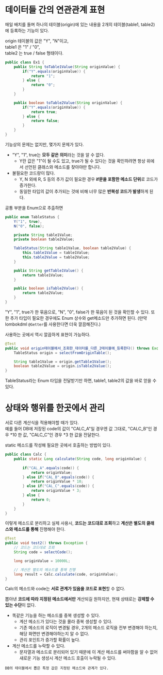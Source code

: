 # 데이터들 간의 연관관계 표현
매일 배치를 돌며 하나의 테이블(origin)에 있는 내용을 2개의 테이블(table1, table2)에 등록하는 기능이 있다.

origin 테이블의 값은 "Y", "N"이고,   
table1 은 "1" / "0",   
table2 는 true / false 형태이다.

```java
public class Ex1 {
    public String toTable1Value(String originValue) {
        if("Y".equals(originValue)) {
            return "1";
        } else {
            return "0";
        }
    }

    public boolean toTable2Value(String originValue) {
        if("Y".equals(originValue)) {
            return true;
        } else {
            return false;
        }
    }
}
```

기능상의 문제는 없지만, 몇가지 문제가 있다.

- "Y", "1", true는 **모두 같은 의미**라는 것을 알 수 없다.
  - Y란 값은 "1"이 될 수도 있고, true가 될 수 있다는 것을 확인하려면 항상 위에서 선언된 클래스와 메소드를 찾아야만 합니다.
- 불필요한 코드량이 많다.
  - Y, N 외에 R, S 등의 추가 값이 필요한 경우 **if문을 포함한 메소드 단위**로 코드가 증가한다.
  - 동일한 타입의 값이 추가되는 것에 비해 너무 많은 **반복성 코드가 발생**하게 된다.

공통 부분을 Enum으로 추출하면
```java
public enum TableStatus {
    Y("1", true),
    N("0", false);

    private String table1Value;
    private boolean table2Value;

    TableStatus(String table1Value, boolean table2Value) {
        this.table1Value = table1Value;
        this.table2Value = table2Value;
    }

    public String getTable1Value() {
        return table1Value;
    }

    public boolean isTable2Value() {
        return table2Value;
    }
}
```

"Y", "1", true가 한 묶음으로, "N", "0", false가 한 묶음이 된 것을 확인할 수 있다. 또한 추가 타입이 필요한 경우에도 Enum 상수와 get메소드만 추가하면 된다. (만약 lombokdml `@Getter`를 사용한다면 더욱 깔끔해진다.)

사용하는 곳에서 역시 깔끔하게 표현이 가능하다.
```java
@Test
public void origin테이블에서_조회한_데이터를_다른_2테이블에_등록한다() throws Exception {
    TableStatus origin = selectFromOriginTable();

    String table1Value = origin.getTable1Value();
    boolean table2Value = origin.isTable2Value();
}
```

TableStatus라는 Enum 타입을 전달받기만 하면, table1, table2의 값을 바로 얻을 수 있다.

# 상태와 행위를 한곳에서 관리
서로 다른 계산식을 적용해야할 때가 있다.   
예를 들어 DB에 저장된 code의 값이 "CALC_A"일 경우엔 값 그대로, "CALC_B"인 경우 *10 한 값, "CALC_C"인 경우 *3 한 값을 전달한다.

static 메소드를 작성해 필요한 곳에서 호출하는 방법이 있다.
```java
public class Calc {
    public static Long calculate(String code, long originValue) {
        
        if("CAL_A".equals(code)) {
            return originValue;
        } else if("CAL_B".equals(code)) {
            return originValue * 10;
        } else if("CAL_C".equals(code)) {
            return originValue * 3;
        } else {
            return 0;
        }
    }
}
```
이렇게 메소드로 분리하고 실제 사용시, **코드는 코드대로 조회**하고 **계산은 별도의 클래스와 메소드를 통해** 진행해야 한다.

```java
@Test
public void test2() throws Exception {
    // 코드는 코드대로 조회
    String code = selectCode();

    long originValue = 10000L;

    // 계산은 별도의 메소드를 통해 진행
    long result = Calc.calculate(code, originValue);
}
```

Calc의 메소드와 code는 **서로 관계가 있음을 코드로 표현**할 수 없다.

뽑아낸 **코드에 따라 지정된 메소드에서만** 계산되길 원하지만, 현재 상태로는 **강제할 수 있는 수단**이 없다.

- 똑같은 기능을 하는 메소드를 중복 생성할 수 있다.
  - 계산 메소드가 있다는 것을 몰라 중복 생성할 수 있다.
  - 기존 메소드의 로직이 변경될 경우, 2개의 메소드 로직을 전부 변경해야 하는지, 해당 화면만 변경해야하는지 알 수 없다.
  - 관리 포인트가 증가할 확률이 높다.
- 계산 메소드를 누락할 수 있다.
  - 문자열과 메소드로 분리되어 있기 때문에 이 계산 메소드를 써야함을 알 수 없어 새로운 기능 생성시 계산 메소드 호출이 누락될 수 있다.

```DB의 테이블에서 뽑은 특정 값은 지정된 메소드와 관계가 있다.```
